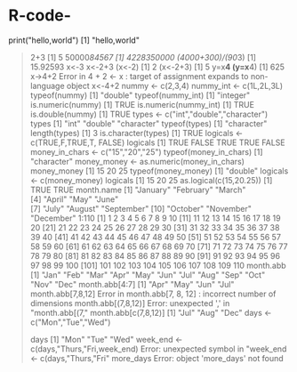 # R-code-
print("hello,world")
[1] "hello,world"
> 2+3
[1] 5
> 50000*84567
[1] 4228350000
> (4000+300)/(90*3)
[1] 15.92593
> x<-3
> x<-2+3
> (x<-2)
[1] 2
> (x<-2+3)
[1] 5
> y=x**4
> (y=x**4)
[1] 625
> x->4+2
Error in 4 + 2 <- x : target of assignment expands to non-language object
> x<-4+2
> nummy <- c(2,3,4)
> nummy_int <- c(1L,2L,3L)
> typeof(nummy)
[1] "double"
> typeof(nummy_int)
[1] "integer"
> is.numeric(nummy)
[1] TRUE
> is.numeric(nummy_int)
[1] TRUE
> is.double(nummy)
[1] TRUE
> types <- c("int","double","character")
> types
[1] "int"       "double"    "character"
> typeof(types)
[1] "character"
> length(types)
[1] 3
> is.character(types)
[1] TRUE
> logicals <- c(TRUE,F,TRUE,T, FALSE)
> logicals
[1]  TRUE FALSE  TRUE  TRUE FALSE
> money_in_chars <- c("15","20","25")
> typeof(money_in_chars)
[1] "character"
> money_money <- as.numeric(money_in_chars)
> money_money
[1] 15 20 25
> typeof(money_money)
[1] "double"
> logicals <- c(money_money)
> logicals
[1] 15 20 25
> as.logical(c(15,20.25))
[1] TRUE TRUE
> month.name
 [1] "January"   "February"  "March"    
 [4] "April"     "May"       "June"     
 [7] "July"      "August"    "September"
[10] "October"   "November"  "December" 
> 1:110
  [1]   1   2   3   4   5   6   7   8   9  10
 [11]  11  12  13  14  15  16  17  18  19  20
 [21]  21  22  23  24  25  26  27  28  29  30
 [31]  31  32  33  34  35  36  37  38  39  40
 [41]  41  42  43  44  45  46  47  48  49  50
 [51]  51  52  53  54  55  56  57  58  59  60
 [61]  61  62  63  64  65  66  67  68  69  70
 [71]  71  72  73  74  75  76  77  78  79  80
 [81]  81  82  83  84  85  86  87  88  89  90
 [91]  91  92  93  94  95  96  97  98  99 100
[101] 101 102 103 104 105 106 107 108 109 110
> month.abb
 [1] "Jan" "Feb" "Mar" "Apr" "May" "Jun" "Jul" "Aug" "Sep" "Oct" "Nov" "Dec"
> month.abb[4:7]
[1] "Apr" "May" "Jun" "Jul"
> month.abb[7,8,12]
Error in month.abb[7, 8, 12] : incorrect number of dimensions
> month.abb[(7,8,12)]
Error: unexpected ',' in "month.abb[(7,"
>  month.abb[c(7,8,12)]
[1] "Jul" "Aug" "Dec"
> days <- c("Mon","Tue","Wed")
> 
> days
[1] "Mon" "Tue" "Wed"
> week_end <- c(days,"Thurs,"Fri,week_end)
Error: unexpected symbol in "week_end <- c(days,"Thurs,"Fri"
> more_days
Error: object 'more_days' not found
